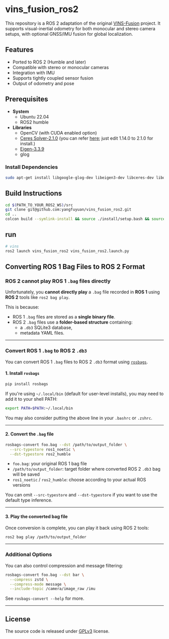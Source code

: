 # vins_fusion_ros2

This repository is a ROS 2 adaptation of the original [VINS-Fusion](https://github.com/HKUST-Aerial-Robotics/VINS-Fusion) project. It supports visual-inertial odometry for both monocular and stereo camera setups, with optional GNSS/IMU fusion for global localization.

## Features

- Ported to ROS 2 (Humble and later)
- Compatible with stereo or monocular cameras
- Integration with IMU
- Supports tightly coupled sensor fusion
- Output of odometry and pose 

## Prerequisites
- **System**
  - Ubuntu 22.04
  - ROS2 humble
- **Libraries**
  - OpenCV (with CUDA enabled option)
  - [Ceres Solver-2.1.0](http://ceres-solver.org/installation.html) (you can refer [here](https://github.com/zinuok/VINS-Fusion#-ceres-solver-1); just edit 1.14.0 to 2.1.0 for install.)
  - [Eigen-3.3.9](https://github.com/zinuok/VINS-Fusion#-eigen-1)
  - glog

### Install Dependencies
```bash
sudo apt-get install libgoogle-glog-dev libeigen3-dev libceres-dev libopencv-dev 
```
## Build Instructions

```bash
cd $(PATH_TO_YOUR_ROS2_WS)/src
git clone git@github.com:yangfuyuan/vins_fusion_ros2.git
cd ..
colcon build --symlink-install && source ./install/setup.bash && source ./install/local_setup.bash
```

## run
```bash
# vins
ros2 launch vins_fusion_ros2 vins_fusion_ros2.launch.py
```
## Converting ROS 1 Bag Files to ROS 2 Format

### ROS 2 cannot play ROS 1 `.bag` files directly

Unfortunately, you **cannot directly play** a `.bag` file recorded in **ROS 1** using **ROS 2** tools like `ros2 bag play`.

This is because:

- ROS 1 `.bag` files are stored as a **single binary file**.
- ROS 2 `.bag` files use a **folder-based structure** containing:
  - a `.db3` SQLite3 database,
  - metadata YAML files.

---

### Convert ROS 1 `.bag` to ROS 2 `.db3`

You can convert ROS 1 `.bag` files to ROS 2 `.db3` format using [`rosbags`](https://pypi.org/project/rosbags/).

#### 1. Install `rosbags`

```bash
pip install rosbags
```

If you're using `~/.local/bin` (default for user-level installs), you may need to add it to your shell PATH:

```bash
export PATH=$PATH:~/.local/bin
```

You may also consider putting the above line in your `.bashrc` or `.zshrc`.

---

#### 2. Convert the `.bag` file

```bash
rosbags-convert foo.bag --dst /path/to/output_folder \
  --src-typestore ros1_noetic \
  --dst-typestore ros2_humble
```

- `foo.bag`: your original ROS 1 bag file
- `/path/to/output_folder`: target folder where converted ROS 2 `.db3` bag will be saved
- `ros1_noetic` / `ros2_humble`: choose according to your actual ROS versions

You can omit `--src-typestore` and `--dst-typestore` if you want to use the default type inference.

---

#### 3. Play the converted bag file

Once conversion is complete, you can play it back using ROS 2 tools:

```bash
ros2 bag play /path/to/output_folder
```

---

### Additional Options

You can also control compression and message filtering:

```bash
rosbags-convert foo.bag --dst bar \
  --compress zstd \
  --compress-mode message \
  --include-topic /camera/image_raw /imu
```

See `rosbags-convert --help` for more.

---

## License
The source code is released under [GPLv3](http://www.gnu.org/licenses/) license.